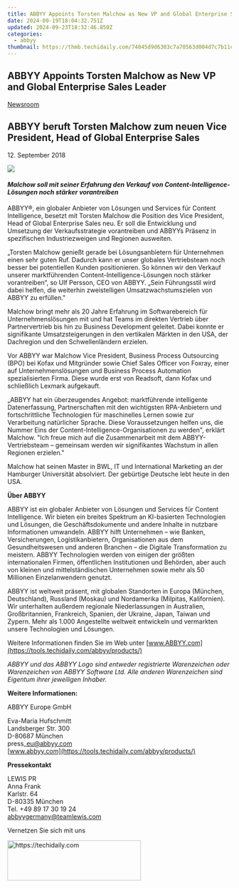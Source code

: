 ```yaml
---
title: ABBYY Appoints Torsten Malchow as New VP and Global Enterprise Sales Leader
date: 2024-09-19T18:04:32.751Z
updated: 2024-09-23T18:32:46.850Z
categories:
  - abbyy
thumbnail: https://thmb.techidaily.com/74045d9d6303c7a70563d004d7c7b11c2909530a50d24fd1a27318344d95b256.jpg
---
```


## ABBYY Appoints Torsten Malchow as New VP and Global Enterprise Sales Leader

[Newsroom](https://tools.techidaily.com/abbyy/products/)

## ABBYY beruft Torsten Malchow zum neuen Vice President, Head of Global Enterprise Sales

12\. September 2018

![](https://content.abbyy.com/-/media/project/abbyy/abbyy/branchtemplates/shutterstock_1272462163_1296-x-729.jpg?h=729&iar=0&w=1296)

#### _Malchow soll mit seiner Erfahrung den Verkauf von Content-Intelligence-Lösungen noch stärker vorantreiben_

ABBYY®, ein globaler Anbieter von Lösungen und Services für Content Intelligence, besetzt mit Torsten Malchow die Position des Vice President, Head of Global Enterprise Sales neu. Er soll die Entwicklung und Umsetzung der Verkaufsstrategie vorantreiben und ABBYYs Präsenz in spezifischen Industriezweigen und Regionen ausweiten.

„Torsten Malchow genießt gerade bei Lösungsanbietern für Unternehmen einen sehr guten Ruf. Dadurch kann er unser globales Vertriebsteam noch besser bei potentiellen Kunden positionieren. So können wir den Verkauf unserer marktführenden Content-Intelligence-Lösungen noch stärker vorantreiben“, so Ulf Persson, CEO von ABBYY. „Sein Führungsstil wird dabei helfen, die weiterhin zweistelligen Umsatzwachstumszielen von ABBYY zu erfüllen."

Malchow bringt mehr als 20 Jahre Erfahrung im Softwarebereich für Unternehmenslösungen mit und hat Teams im direkten Vertrieb über Partnervertrieb bis hin zu Business Development geleitet. Dabei konnte er signifikante Umsatzsteigerungen in den vertikalen Märkten in den USA, der Dachregion und den Schwellenländern erzielen.

Vor ABBYY war Malchow Vice President, Business Process Outsourcing (BPO) bei Kofax und Mitgründer sowie Chief Sales Officer von Foxray, einer auf Unternehmenslösungen und Business Process Automation spezialisierten Firma. Diese wurde erst von Readsoft, dann Kofax und schließlich Lexmark aufgekauft.

„ABBYY hat ein überzeugendes Angebot: marktführende intelligente Datenerfassung, Partnerschaften mit den wichtigsten RPA-Anbietern und fortschrittliche Technologien für maschinelles Lernen sowie zur Verarbeitung natürlicher Sprache. Diese Voraussetzungen helfen uns, die Nummer Eins der Content-Intelligence-Organisationen zu werden", erklärt Malchow. "Ich freue mich auf die Zusammenarbeit mit dem ABBYY-Vertriebsteam – gemeinsam werden wir signifikantes Wachstum in allen Regionen erzielen."

Malchow hat seinen Master in BWL, IT und International Marketing an der Hamburger Universität absolviert. Der gebürtige Deutsche lebt heute in den USA.

**Über ABBYY**

ABBYY ist ein globaler Anbieter von Lösungen und Services für Content Intelligence. Wir bieten ein breites Spektrum an KI-basierten Technologien und Lösungen, die Geschäftsdokumente und andere Inhalte in nutzbare Informationen umwandeln. ABBYY hilft Unternehmen – wie Banken, Versicherungen, Logistikanbietern, Organisationen aus dem Gesundheitswesen und anderen Branchen – die Digitale Transformation zu meistern. ABBYY Technologien werden von einigen der größten internationalen Firmen, öffentlichen Institutionen und Behörden, aber auch von kleinen und mittelständischen Unternehmen sowie mehr als 50 Millionen Einzelanwendern genutzt.

ABBYY ist weltweit präsent, mit globalen Standorten in Europa (München, Deutschland), Russland (Moskau) und Nordamerika (Milpitas, Kalifornien). Wir unterhalten außerdem regionale Niederlassungen in Australien, Großbritannien, Frankreich, Spanien, der Ukraine, Japan, Taiwan und Zypern. Mehr als 1.000 Angestellte weltweit entwickeln und vermarkten unsere Technologien und Lösungen.

Weitere Informationen finden Sie im Web unter [www.ABBYY.com](https://tools.techidaily.com/abbyy/products/)

_ABBYY und das ABBYY Logo sind entweder registrierte Warenzeichen oder Warenzeichen von ABBYY Software Ltd. Alle anderen Warenzeichen sind Eigentum ihrer jeweiligen Inhaber._

  
**Weitere Informationen:**

ABBYY Europe GmbH

Eva-Maria Hufschmitt  
Landsberger Str. 300  
D-80687 München  
press\_eu@abbyy.com  
[www.abbyy.com](https://tools.techidaily.com/abbyy/products/)  
  
**Pressekontakt**

LEWIS PR  
Anna Frank  
Karlstr. 64  
D-80335 München  
Tel. +49 89 17 30 19 24  
[abbyygermany@teamlewis.com](https://tools.techidaily.com/abbyy/products/)

  
Vernetzen Sie sich mit uns

<ins class="adsbygoogle"
     style="display:block"
     data-ad-format="autorelaxed"
     data-ad-client="ca-pub-7571918770474297"
     data-ad-slot="1223367746"></ins>

<ins class="adsbygoogle"
     style="display:block"
     data-ad-client="ca-pub-7571918770474297"
     data-ad-slot="8358498916"
     data-ad-format="auto"
     data-full-width-responsive="true"></ins>



<!-- affiliate ads begin -->
<a href="https://aligracehair.sjv.io/c/5597632/1883998/19272" target="_top" id="1883998">
  <img src="//a.impactradius-go.com/display-ad/19272-1883998" border="0" alt="https://techidaily.com" width="300" height="90"/>
</a>
<img height="0" width="0" src="https://aligracehair.sjv.io/i/5597632/1883998/19272" style="position:absolute;visibility:hidden;" border="0" />
<!-- affiliate ads end -->

